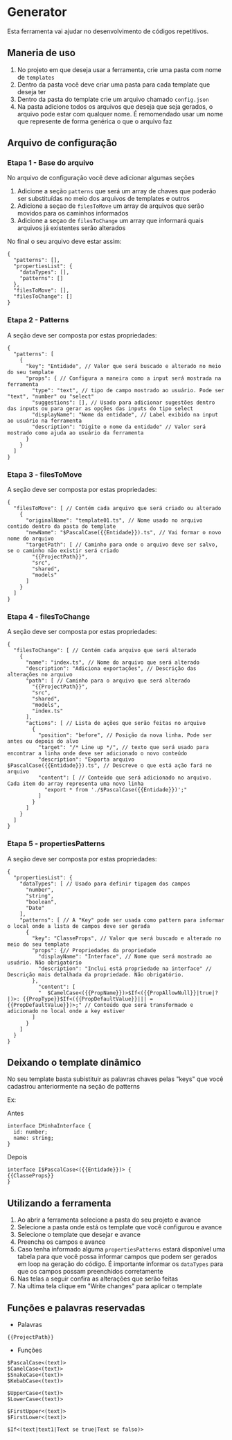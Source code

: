 # Generator
Esta ferramenta vai ajudar no desenvolvimento de códigos repetitivos.


## Maneria de uso
1. No projeto em que deseja usar a ferramenta, crie uma pasta com nome de `templates`
1. Dentro da pasta você deve criar uma pasta para cada template que deseja ter
1. Dentro da pasta do template crie um arquivo chamado `config.json`
1. Na pasta adicione todos os arquivos que deseja que seja gerados, o arquivo pode estar com qualquer nome. É remomendado usar um nome que represente de forma genérica o que o arquivo faz

## Arquivo de configuração

### **Etapa 1** - Base do arquivo

No arquivo de configuração você deve adicionar algumas seções
 
1. Adicione a seção `patterns` que será um array de chaves que poderão ser substituídas no meio dos arquivos de templates e outros 
1. Adicione a seçao de `filesToMove` um array de arquivos que serão movidos para os caminhos informados
1. Adicione a seçao de `filesToChange` um array que informará quais arquivos já existentes serão alterados

No final o seu arquivo deve estar assim:
``` jsonc 
{
  "patterns": [],
  "propertiesList": {
    "dataTypes": [],
    "patterns": []
  },
  "filesToMove": [],
  "filesToChange": []
}
```

### **Etapa 2** - Patterns

A seção deve ser composta por estas propriedades:

``` jsonc
{
  "patterns": [
    {
      "key": "Entidade", // Valor que será buscado e alterado no meio do seu template
      "props": { // Configura a maneira como a input será mostrada na ferramenta
        "type": "text", // tipo de campo mostrado ao usuário. Pode ser "text", "number" ou "select"
        "suggestions": [], // Usado para adicionar sugestões dentro das inputs ou para gerar as opções das inputs do tipo select
        "displayName": "Nome da entidade", // Label exibido na input ao usuário na ferramenta
        "description": "Digite o nome da entidade" // Valor será mostrado como ajuda ao usuário da ferramenta
      }
    }
  ]
}
```

### **Etapa 3** - filesToMove

A seção deve ser composta por estas propriedades:

``` jsonc
{
  "filesToMove": [ // Contém cada arquivo que será criado ou alterado
    {
      "originalName": "template01.ts", // Nome usado no arquivo contido dentro da pasta do template
      "newName": "$PascalCase({{Entidade}}).ts", // Vai formar o novo nome do arquivo
      "targetPath": [ // Caminho para onde o arquivo deve ser salvo, se o caminho não existir será criado
        "{{ProjectPath}}",
        "src",
        "shared",
        "models"
      ]
    }
  ]
}
```

### **Etapa 4** - filesToChange

A seção deve ser composta por estas propriedades:

``` jsonc
{
  "filesToChange": [ // Contém cada arquivo que será alterado
    {
      "name": "index.ts", // Nome do arquivo que será alterado
      "description": "Adiciona exportações", // Descrição das alterações no arquivo
      "path": [ // Caminho para o arquivo que será alterado
        "{{ProjectPath}}",
        "src",
        "shared",
        "models",
        "index.ts"
      ],
      "actions": [ // Lista de ações que serão feitas no arquivo
        {
          "position": "before", // Posição da nova linha. Pode ser antes ou depois do alvo
          "target": "/* Line up */", // texto que será usado para encontrar a linha onde deve ser adicionado o novo conteúdo
          "description": "Exporta arquivo $PascalCase({{Entidade}}).ts", // Descreve o que está ação fará no arquivo
          "content": [ // Conteúdo que será adicionado no arquivo. Cada item do array representa uma novo linha
            "export * from './$PascalCase({{Entidade}})';"
          ]
        }
      ]
    }
  ]
}
```

### **Etapa 5** - propertiesPatterns

A seção deve ser composta por estas propriedades:

``` jsonc
{
  "propertiesList": {
    "dataTypes": [ // Usado para definir tipagem dos campos
      "number",
      "string",
      "boolean",
      "Date"
    ],
    "patterns": [ // A "Key" pode ser usada como pattern para informar o local onde a lista de campos deve ser gerada
      {
        "key": "ClasseProps", // Valor que será buscado e alterado no meio do seu template
        "props": {// Propriedades da propriedade
          "displayName": "Interface", // Nome que será mostrado ao usuário. Não obrigatório
          "description": "Inclui está propriedade na interface" // Descrição mais detalhada da propriedade. Não obrigatório.
        },
          "content": [
          "  $CamelCase<({{PropName}})>$If<({{PropAllowNull}}|true|?|)>: {{PropType}}$If<({{PropDefaultValue}}||| = {{PropDefaultValue}})>;" // Conteúdo que será transformado e adicionado no local onde a key estiver
        ]
      }
    ]
  }
}
```

## Deixando o template dinâmico

No seu template basta subistituir as palavras chaves pelas "keys" que você cadastrou anteriormente na seção de patterns

Ex: 

Antes
``` TS
interface IMinhaInterface {
  id: number;
  name: string;
} 
```

Depois
``` TS
interface I$PascalCase<({{Entidade}})> {
{{ClasseProps}}
} 
```

## Utilizando a ferramenta

1. Ao abrir a ferramenta selecione a pasta do seu projeto e avance
1. Selecione a pasta onde está os template que você configurou e avance
1. Selecione o template que desejar e avance
1. Preencha os campos e avance
1. Caso tenha informado alguma `propertiesPatterns` estará disponível uma tabela para que você possa informar campos que podem ser gerados em loop na geração do código. É importante informar os `dataTypes` para que os campos possam preenchidos corretamente
1. Nas telas a seguir confira as alterações que serão feitas
1. Na ultima tela clique em "Write changes" para aplicar o template

## Funções e palavras reservadas
* Palavras

```
{{ProjectPath}}
```

* Funções
```
$PascalCase<(text)>
$CamelCase<(text)>
$SnakeCase<(text)>
$KebabCase<(text)>

$UpperCase<(text)>
$LowerCase<(text)>

$FirstUpper<(text)>
$FirstLower<(text)>

$If<(text|text1|Text se true|Text se falso)>
```

